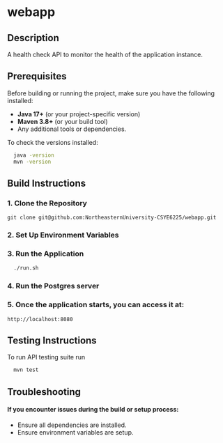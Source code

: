 # webapp

## Description
A health check API to monitor the health of the application instance.

## Prerequisites
Before building or running the project, make sure you have the following installed:
- **Java 17+** (or your project-specific version)
- **Maven 3.8+** (or your build tool)
- Any additional tools or dependencies.

To check the versions installed:
```bash
  java -version
  mvn -version
```
## Build Instructions
### 1. Clone the Repository
```angular2html
git clone git@github.com:NortheasternUniversity-CSYE6225/webapp.git
```
### 2. Set Up Environment Variables

### 3. Run the Application
```bash
  ./run.sh
```

### 4. Run the Postgres server

### 5. Once the application starts, you can access it at:
```angular2html
http://localhost:8080
```
## Testing Instructions
To run API testing suite run
```java
  mvn test
```

## Troubleshooting
#### If you encounter issues during the build or setup process:
 - Ensure all dependencies are installed.
 - Ensure environment variables are setup.